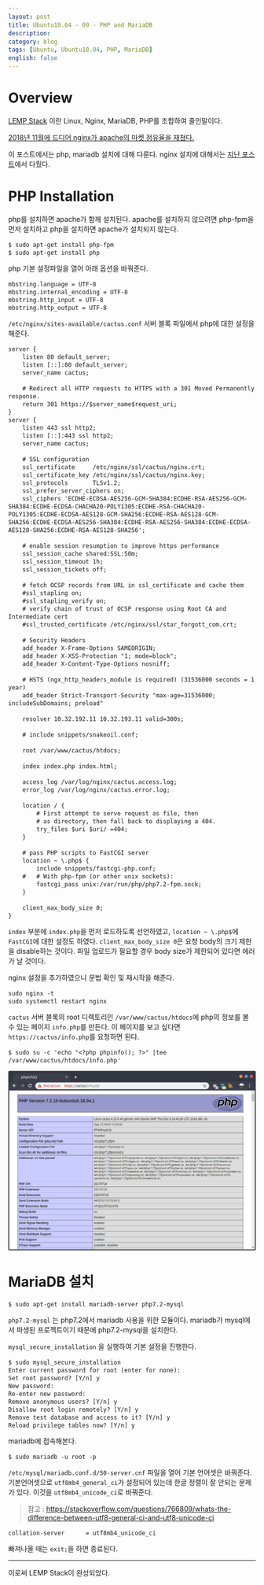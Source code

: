 ```yaml
---
layout: post
title: Ubuntu18.04 - 09 - PHP and MariaDB
description: 
category: blog
tags: [Ubuntu, Ubuntu18.04, PHP, MariaDB]
english: false
---
```


# Overview

[LEMP Stack](https://lemp.io/) 이란 Linux, Nginx, MariaDB, PHP를 조합하여 줄인말이다.

[2018년 11월에 드디어 nginx가 apache의 마켓 점유율을 재쳤다.](https://news.netcraft.com/archives/2018/12/17/december-2018-web-server-survey.html#more-26943)

이 포스트에서는 php, mariadb 설치에 대해 다룬다. nginx 설치에 대해서는 [지난 포스트](install_ubuntu1804-08-nginx)에서 다뤘다.

# PHP Installation

php를 설치하면 apache가 함께 설치된다. apache를 설치하지 않으려면 php-fpm을 먼저 설치하고 php을 설치하면 apache가 설치되지 않는다.

```
$ sudo apt-get install php-fpm
$ sudo apt-get install php
```

php 기본 설정파일을 열어 아래 옵션을 바꿔준다.

```
mbstring.language = UTF-8
mbstring.internal_encoding = UTF-8
mbstring.http_input = UTF-8
mbstring.http_output = UTF-8
```

`/etc/nginx/sites-available/cactus.conf` 서버 블록 파일에서 php에 대한 설정을 해준다. 

```
server {
    listen 80 default_server;
    listen [::]:80 default_server;
    server_name cactus;

    # Redirect all HTTP requests to HTTPS with a 301 Moved Permanently response.
    return 301 https://$server_name$request_uri;
}
server {
    listen 443 ssl http2;
    listen [::]:443 ssl http2;
    server_name cactus;

    # SSL configuration
    ssl_certificate     /etc/nginx/ssl/cactus/nginx.crt;
    ssl_certificate_key /etc/nginx/ssl/cactus/nginx.key;
    ssl_protocols       TLSv1.2;
    ssl_prefer_server_ciphers on;
    ssl_ciphers 'ECDHE-ECDSA-AES256-GCM-SHA384:ECDHE-RSA-AES256-GCM-SHA384:ECDHE-ECDSA-CHACHA20-POLY1305:ECDHE-RSA-CHACHA20-POLY1305:ECDHE-ECDSA-AES128-GCM-SHA256:ECDHE-RSA-AES128-GCM-SHA256:ECDHE-ECDSA-AES256-SHA384:ECDHE-RSA-AES256-SHA384:ECDHE-ECDSA-AES128-SHA256:ECDHE-RSA-AES128-SHA256';

    # enable session resumption to improve https performance
    ssl_session_cache shared:SSL:50m;
    ssl_session_timeout 1h;
    ssl_session_tickets off;

    # fetch OCSP records from URL in ssl_certificate and cache them
    #ssl_stapling on;
    #ssl_stapling_verify on;
    # verify chain of trust of OCSP response using Root CA and Intermediate cert
    #ssl_trusted_certificate /etc/nginx/ssl/star_forgott_com.crt;

    # Security Headers
    add_header X-Frame-Options SAMEORIGIN;
    add_header X-XSS-Protection "1; mode=block";
    add_header X-Content-Type-Options nosniff;

    # HSTS (ngx_http_headers_module is required) (31536000 seconds = 1 year)
    add_header Strict-Transport-Security "max-age=31536000; includeSubDomains; preload"

    resolver 10.32.192.11 10.32.193.11 valid=300s;

    # include snippets/snakeoil.conf;

    root /var/www/cactus/htdocs;

    index index.php index.html;

    access_log /var/log/nginx/cactus.access.log;
    error_log /var/log/nginx/cactus.error.log;

    location / {
        # First attempt to serve request as file, then
        # as directory, then fall back to displaying a 404.
        try_files $uri $uri/ =404;
    }

    # pass PHP scripts to FastCGI server
    location ~ \.php$ {
        include snippets/fastcgi-php.conf;
    #   # With php-fpm (or other unix sockets):
        fastcgi_pass unix:/var/run/php/php7.2-fpm.sock;
    }

    client_max_body_size 0;
}
```

`index` 부분에 `index.php`을 먼저 로드하도록 선언하였고, `location ~ \.php$`에  `FastCGI`에 대한 설정도 하였다. `client_max_body_size 0`은 요청 body의 크기 제한을 disable하는 것이다. 파일 업로드가 필요할 경우 body size가 제한되어 있다면 에러가 날 것이다.

nginx 설정을 추가하였으니 문법 확인 및 재시작을 해준다.

```
sudo nginx -t
sudo systemctl restart nginx
```

`cactus` 서버 블록의 root 디렉토리인 `/var/www/cactus/htdocs`에 php의 정보를 볼 수 있는 페이지 `info.php`를 만든다. 이 페이지를 보고 싶다면 `https://cactus/info.php`를 요청하면 된다.

```
$ sudo su -c 'echo "<?php phpinfo(); ?>" |tee /var/www/cactus/htdocs/info.php'
```

![](/images/posts/install-ubuntu1804/phpinfo.png)

# MariaDB 설치

```
$ sudo apt-get install mariadb-server php7.2-mysql
```

`php7.2-mysql` 는 php7.2에서 mariadb 사용을 위한 모듈이다. mariadb가 mysql에서 파생된 프로젝트이기 때문에 php7.2-mysql을 설치한다.

`mysql_secure_installation` 을 실행하여 기본 설정을 진행한다.

```
$ sudo mysql_secure_installation
Enter current password for root (enter for none):
Set root password? [Y/n] y
New password:
Re-enter new password:
Remove anonymous users? [Y/n] y
Disallow root login remotely? [Y/n] y
Remove test database and access to it? [Y/n] y
Reload privilege tables now? [Y/n] y
```

mariadb에 접속해본다.

```
$ sudo mariadb -u root -p
```

`/etc/mysql/mariadb.conf.d/50-server.cnf` 파일을 열어 기본 언어셋은 바꿔준다.
기본언어셋으로 `utf8mb4_general_ci`가 설정되어 있는데 한글 정렬이 잘 안되는 문제가 있다. 이것을 `utf8mb4_unicode_ci`로 바꿔준다.
> 참고 : https://stackoverflow.com/questions/766809/whats-the-difference-between-utf8-general-ci-and-utf8-unicode-ci

```
collation-server      = utf8mb4_unicode_ci
```

빠져나올 때는 `exit;`을 하면 종료된다.

- - -

이로써 LEMP Stack이 완성되었다.
